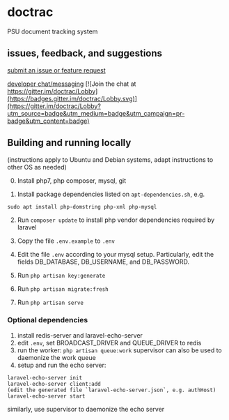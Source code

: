 # doctrac


PSU document tracking system

## issues, feedback, and suggestions
[submit an issue or feature request](https://github.com/nvlled/doctrac/issues)

[developer chat/messaging](https://gitter.im/doctrac/Lobby) [![Join the chat at https://gitter.im/doctrac/Lobby](https://badges.gitter.im/doctrac/Lobby.svg)](https://gitter.im/doctrac/Lobby?utm_source=badge&utm_medium=badge&utm_campaign=pr-badge&utm_content=badge)


## Building and running locally
(instructions apply to Ubuntu and Debian systems, adapt instructions to other OS as needed)

0. Install php7, php composer, mysql, git

1. Install package dependencies listed on `apt-dependencies.sh`, e.g.
```
sudo apt install php-domstring php-xml php-mysql
```

2. Run ```composer update``` to install php vendor dependencies required by laravel

3. Copy the file ```.env.example``` to ```.env```

4. Edit the file ```.env``` according to your mysql setup. Particularly, edit the fields DB_DATABASE, DB_USERNAME, and DB_PASSWORD.

5. Run ```php artisan key:generate```

6. Run ```php artisan migrate:fresh```

7. Run ```php artisan serve```

### Optional dependencies
1. install redis-server and laravel-echo-server
2. edit ```.env```, set BROADCAST_DRIVER and QUEUE_DRIVER to redis
3. run the worker: ```php artisan queue:work```
   supervisor can also be used to daemonize the work queue
4. setup and run the echo server: 
```
laravel-echo-server init
laravel-echo-server client:add
(edit the generated file `laravel-echo-server.json`, e.g. authHost)
laravel-echo-server start
```
similarly, use supervisor to daemonize the echo server
